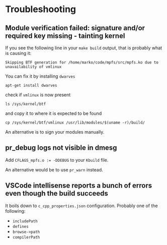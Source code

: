# Troubleshooting

## Module verification failed: signature and/or required key missing - tainting kernel

If you see the following line in your `make build` output, that is probably what is causing it:

```
Skipping BTF generation for /home/marko/code/mpfs/src/mpfs.ko due to unavailability of vmlinux
```

You can fix it by installing `dwarves`
```
apt-get install dwarves
```

check if `vmlinux` is now present

```
ls /sys/kernel/btf
```

and copy it to where it is expected to be found

```
cp /sys/kernel/btf/vmlinux /usr/lib/modules/$(uname -r)/build/
```

An alternative is to sign your modules manually.

## pr_debug logs not visible in dmesg

Add `CFLAGS_mpfs.o := -DDEBUG` to your `Kbuild` file.

An alternative would be to use `pr_warn` instead.

## VSCode intellisense reports a bunch of errors even though the build succeeds

It boils down to `c_cpp_properties.json` configuration. Probably one of the following:
* `includePath`
* `defines`
* `browse->path`
* `compilerPath`